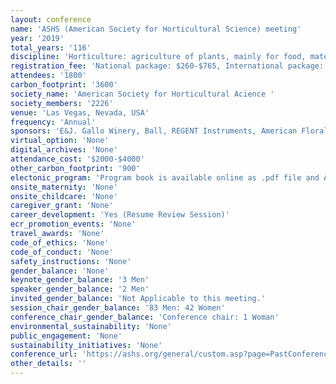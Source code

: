```yaml
---
layout: conference 
name: 'ASHS (American Society for Horticultural Science) meeting'
year: '2019'
total_years: '116'
discipline: 'Horticulture: agriculture of plants, mainly for food, materials, comfort and beauty for decoration'
registration_fee: 'National package: $260-$765, International package: $1750-$1950'
attendees: '1800'
carbon_footprint: '3600'
society_name: 'American Society for Horticultural Acience '
society_members: '2226'
venue: 'Las Vegas, Nevada, USA'
frequency: 'Annual'
sponsors: 'E&J. Gallo Winery, Ball, REGENT Instruments, American Floral Endowment'
virtual_option: 'None'
digital_archives: 'None'
attendance_cost: '$2000-$4000'
other_carbon_footprint: '900'
electonic_program: 'Program book is available online as .pdf file and App.'
onsite_maternity: 'None'
onsite_childcare: 'None'
caregiver_grant: 'None'
career_development: 'Yes (Resume Review Session)'
ecr_promotion_events: 'None'
travel_awards: 'None'
code_of_ethics: 'None'
code_of_conduct: 'None'
safety_instructions: 'None'
gender_balance: 'None'
keynote_gender_balance: '3 Men'
speaker_gender_balance: '2 Men'
invited_gender_balance: 'Not Applicable to this meeting.'
session_chair_gender_balance: '83 Men: 42 Women'
conference_chair_gender_balance: 'Conference chair: 1 Woman'
environmental_sustainability: 'None'
public_engagement: 'None'
sustainability_initiatives: 'None'
conference_url: 'https://ashs.org/general/custom.asp?page=PastConferences'
other_details: ''
---
```

